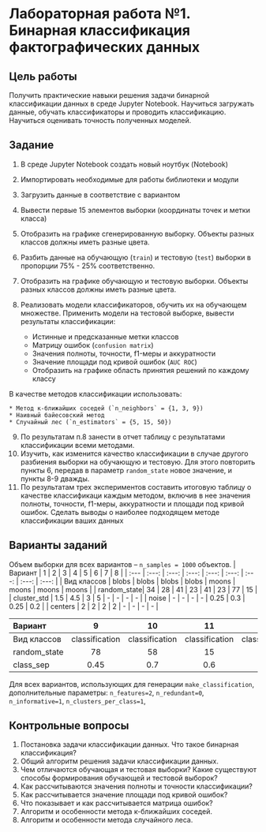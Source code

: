 # Лабораторная работа №1. Бинарная классификация фактографических данных

## Цель работы

Получить практические навыки решения задачи бинарной классификации данных в среде Jupyter Notebook. 
Научиться загружать данные, обучать классификаторы и проводить классификацию. Научиться оценивать точность полученных моделей.

## Задание

1.  В среде Jupyter Notebook создать новый ноутбук (Notebook) 
2.	Импортировать необходимые для работы библиотеки и модули
3.	Загрузить данные в соответствие с вариантом 
4.	Вывести первые 15 элементов выборки (координаты точек и метки класса)
5.	Отобразить на графике сгенерированную выборку. Объекты разных классов должны иметь разные цвета.
6.	Разбить данные на обучающую (`train`) и тестовую (`test`) выборки в пропорции 75% - 25% соответственно.
7.	Отобразить на графике обучающую и тестовую выборки. Объекты разных классов должны иметь разные цвета.
8.	Реализовать модели классификаторов, обучить их на обучающем множестве. Применить модели на тестовой выборке, вывести результаты классификации:

	*	Истинные и предсказанные метки классов
	*	Матрицу ошибок (`confusion matrix`)
	*	Значения полноты, точности, f1-меры и аккуратности
	*	Значение площади под кривой ошибок (`AUC ROC`)
	*	Отобразить на графике область принятия решений по каждому классу

В качестве методов классификации использовать: 

	* Метод к-ближайших соседей (`n_neighbors` = {1, 3, 9})
	* Наивный байесовский метод
	* Случайный лес (`n_estimators` = {5, 15, 50})

9.	По результатам п.8 занести в отчет таблицу с результатами классификации всеми методами.
10. Изучить, как изменится качество классификации в случае другого разбиения выборки на обучающую и тестовую. Для этого повторить пункты 6, передав в параметр `random_state` новое значение, и пункты 8-9 дважды. 
11. По результатам трех экспериментов составить итоговую таблицу о качестве классификаци каждым методом, включив в нее значения полноты, точности, f1-меры, аккуратности и площади под кривой ошибок. 
Сделать выводы о наиболее подходящем методе классификации ваших данных

## Варианты заданий

Объем выборки для всех вариантов – `n_samples = 1000` объектов.
| Вариант     | 1     | 2     | 3     | 4     | 5     | 6     | 7     | 8     |
| :---        | :---: | :---: | :---: | :---: | :---: | :---: | :---: | :---: |
| Вид классов | blobs | blobs | blobs | blobs | moons | moons | moons | moons |
| random_state| 34    | 28    | 41    | 23    | 41    | 23    | 77    | 15    |
| cluster_std | 1.5   | 4.5   | 3     | 5     | -     | -     | -     | -     |
| noise       | -     | -     | -     | -     | 0.25  | 0.3   | 0.25  | 0.2   |
| centers     | 2     | 2     | 2     | 2     | -     | -     | -     | -     |


| Вариант     | 9     | 10    | 11    | 12    | 
| :---        | :---: | :---: | :---: | :---: | 
| Вид классов | classification | classification | classification | classification |
| random_state| 78    | 58    | 15    | 30    | 
| class_sep   | 0.45  | 0.7   | 0.6   | 1.0   |

Для всех вариантов, использующих для генерации `make_classification`, дополнительные параметры: `n_features=2`,  `n_redundant=0`,  `n_informative=1`, `n_clusters_per_class=1`,

## Контрольные вопросы

1.	Постановка задачи классификации данных. Что такое бинарная классификация?
2.	Общий алгоритм решения задачи классификации данных.
3.	Чем отличаются обучающая и тестовая выборки? Какие существуют способы формирования обучающей и тестовой выборок?
4.	Как рассчитываются значения полноты и точности классификации?
5.	Как рассчитывается значение площади под кривой ошибок?
6.	Что показывает и как рассчитывается матрица ошибок?
7.	Алгоритм и особенности метода к-ближайших соседей.
8.	Алгоритм и особенности метода случайного леса.


